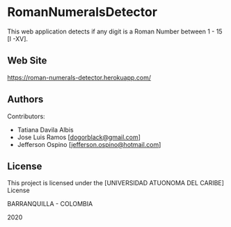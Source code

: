 # RomanNumeralsDetector

This web application detects if any digit is a Roman Number between 1 - 15 [I -XV].

## Web Site

https://roman-numerals-detector.herokuapp.com/


## Authors

Contributors:

* Tatiana Davila Albis
* Jose Luis Ramos [dogorblack@gmail.com]
* Jefferson Ospino [jefferson.ospino@hotmail.com]


## License
This project is licensed under the [UNIVERSIDAD ATUONOMA DEL CARIBE] License

BARRANQUILLA - COLOMBIA

2020

